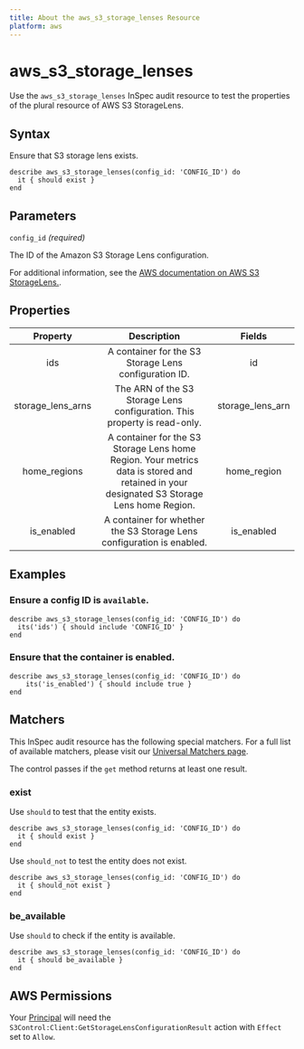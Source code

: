 ```yaml
---
title: About the aws_s3_storage_lenses Resource
platform: aws
---
```


# aws_s3_storage_lenses

Use the `aws_s3_storage_lenses` InSpec audit resource to test the properties of the plural resource of AWS S3 StorageLens.

## Syntax

Ensure that S3 storage lens exists.

    describe aws_s3_storage_lenses(config_id: 'CONFIG_ID') do
      it { should exist }
    end

## Parameters

`config_id` _(required)_

The ID of the Amazon S3 Storage Lens configuration.

For additional information, see the [AWS documentation on AWS S3 StorageLens.](https://docs.aws.amazon.com/AWSCloudFormation/latest/UserGuide/aws-resource-s3-storagelens.html).

## Properties

| Property | Description | Fields |
| :----------------------------: | :----------------------------------------------------------------------------------------: | :----------------------------------------------------------------------------------------: |
| ids | A container for the S3 Storage Lens configuration ID. | id |
| storage_lens_arns | The ARN of the S3 Storage Lens configuration. This property is read-only. | storage_lens_arn |
| home_regions | A container for the S3 Storage Lens home Region. Your metrics data is stored and retained in your designated S3 Storage Lens home Region. | home_region |
| is_enabled | A container for whether the S3 Storage Lens configuration is enabled. | is_enabled |

## Examples

### Ensure a config ID is `available`.

    describe aws_s3_storage_lenses(config_id: 'CONFIG_ID') do
      its('ids') { should include 'CONFIG_ID' }
    end

### Ensure that the container is enabled.

    describe aws_s3_storage_lenses(config_id: 'CONFIG_ID') do
        its('is_enabled') { should include true }
    end

## Matchers

This InSpec audit resource has the following special matchers. For a full list of available matchers, please visit our [Universal Matchers page](https://www.inspec.io/docs/reference/matchers/).

The control passes if the `get` method returns at least one result.

### exist

Use `should` to test that the entity exists.

    describe aws_s3_storage_lenses(config_id: 'CONFIG_ID') do
      it { should exist }
    end

Use `should_not` to test the entity does not exist.

    describe aws_s3_storage_lenses(config_id: 'CONFIG_ID') do
      it { should_not exist }
    end

### be_available

Use `should` to check if the entity is available.

    describe aws_s3_storage_lenses(config_id: 'CONFIG_ID') do
      it { should be_available }
    end

## AWS Permissions

Your [Principal](https://docs.aws.amazon.com/IAM/latest/UserGuide/intro-structure.html#intro-structure-principal) will need the `S3Control:Client:GetStorageLensConfigurationResult` action with `Effect` set to `Allow`.
